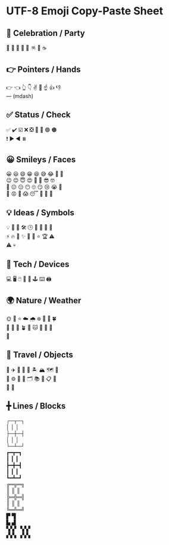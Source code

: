 # UTF-8 Emoji Copy-Paste Sheet

## 🎉 Celebration / Party
🎉  🎊  🥳  🎂  🎁  🪅  🍾  ☕

## 👉 Pointers / Hands
👉  👈  👆  👇  ✌️  🤟  ☝  👍  👎  
— (mdash)

## ✅ Status / Check
✅  ✔️  ☑️  ❌  ❎  🚫  🔴  🟢  🟠  
❗  ▶  ◀  ⏸️

## 😀 Smileys / Faces
😀  😃  😄  😁  😆  😅  😂  🤣  🙂  
😉  😊  😇  😍  🥰  🤩  😎  🤓  
🤔  😐  😑  😶  🙄  😏  😢  😭  🥺  
😤  😡  🤯  😱  😴  🤤  🤗  🤭

## 💡 Ideas / Symbols
💡  🔑  🧠  🛠️  🕒  📅  📌  📎  📍  
⚡  🔥  🌟  ✨  🌈  💫  ⭐  🏆  ⚠️  
⚠  💀

## 📱 Tech / Devices
💻  🖥️  🖱️  📱  📲  🕹️  ⌨️  🖨️

## 🌍 Nature / Weather
🌞  🌙  ⭐  ☁️  🌧️  ❄️  🌸  🌻  🍀  
🌿  🌊  🌴  🪴  🐶  🐱  🦊  🦁  🐧  
🐙

## 🚀 Travel / Objects
🚀  ✈️  🚗  🚌  🚉  🏝️  🏔️  🗺️  🎯  
🏹  ⚙️  🔧  🔨  🗂️  📚  📝  📋  🧭  
🔔  📢

## ╋ Lines / Blocks
┌─┬─┐  
│ │ │  
├─┼─┤  
│ │ │  
└─┴─┘  
┏━┳━┓  
┃  ┃  ┃  
┣━╋━┫  
┃  ┃  ┃  
┗━┻━┛  
╔═╦═╗  
║ ║ ║  
╠═╬═╣  
║ ║ ║  
╚═╩═╝  
▛ ▜  
▙ ▟  
▚▚▘▝▞▞  
▞▞▖▗▚▚  
